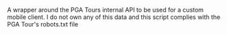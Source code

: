 A wrapper around the PGA Tours internal API to be used for a custom mobile client. I do not own any of this data and this script complies with the PGA Tour's robots.txt file
